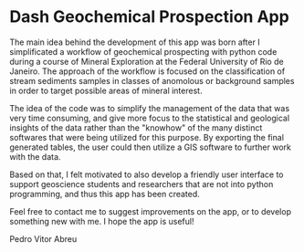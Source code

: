 # Dash Geochemical Prospection App

The main idea behind the development of this app was born after I simplificated a workflow of geochemical prospecting with python code during a course of Mineral Exploration at the Federal University of Rio de Janeiro. The approach of the workflow is focused on the classification of stream sediments samples in classes of anomolous or background samples in order to target possible areas of mineral interest.

The idea of the code was to simplify the management of the data that was very time consuming, and give more focus to the statistical and geological insights of the data rather than the "knowhow" of the many distinct softwares that were being utilized for this purpose. By exporting the final generated tables, the user could then utilize a GIS software to further work with the data.

Based on that, I felt motivated to also develop a friendly user interface to support geoscience students and researchers that are not into python programming, and thus this app has been created.

Feel free to contact me to suggest improvements on the app, or to develop something new with me. I hope the app is useful!

Pedro Vitor Abreu
